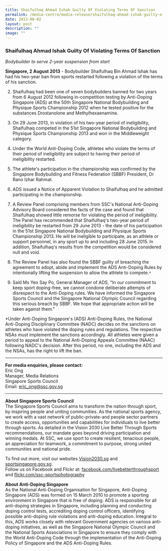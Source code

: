 ```yaml
---
title: Shaifulhaq Ahmad Ishak Guilty Of Violating Terms Of Sanction
permalink: /media-centre/media-release/shaifulhaq-ahmad-ishak-guilty-of-violating-terms-of-sanction/
date: 2013-08-02
layout: post
description: ""
image: ""
---
```

### **Shaifulhaq Ahmad Ishak Guilty Of Violating Terms Of Sanction**

*Bodybuilder to serve 2-year suspension from start*

**Singapore, 2 August 2013** - Bodybuilder Shaifulhaq Bin Ahmad Ishak has had his two-year ban from sports restarted following a violation of the terms of his sanction.

2. Shaifulhaq had been one of seven bodybuilders banned for two years from 6 August 2012 following in-competition testing by Anti-Doping Singapore (ADS) at the 50th Singapore National Bodybuilding and Physique Sports Championship 2012 when he tested positive for the substances Drostanolone and Methylhexaenamine.

3. On 29 June 2013, in violation of his two-year period of ineligibility, Shaifulhaq competed in the 51st Singapore National Bodybuilding and Physique Sports Championship 2013 and won in the Middleweight category.

4. Under the World Anti-Doping Code, athletes who violate the terms of their period of ineligibility are subject to having their period of ineligibility restarted.

5. The athlete's participation in the championship was confirmed by the Singapore Bodybuilding and Fitness Federation (SBBF) President, Dr Rano Izhar Rahmat.

6. ADS issued a Notice of Apparent Violation to Shaifulhaq and he admitted participating in the championship.

7. A Review Panel comprising members from SSC's National Anti-Doping Advisory Board considered the facts of the case and found that Shaifulhaq showed little remorse for violating the period of ineligibility. The Panel has recommended that Shaifulhaq's two-year period of ineligibility be restarted from 29 June 2013 - the date of his participation in the 51st Singapore National Bodybuilding and Physique Sports Championship 2013. He will be ineligible to participate, as an athlete or support personnel, in any sport up to and including 28 June 2015. In addition, Shaifulhaq's results from the competition would be considered null and void.

8. The Review Panel has also found the SBBF guilty of breaching the agreement to adopt, abide and implement the ADS Anti-Doping Rules by intentionally lifting the suspension to allow the athlete to compete.`*`

9. Said Ms Yeo Say Po, General Manager of ADS, "In our commitment to keep sport doping-free, we cannot condone deliberate attempts of disrespect to the Anti-Doping rules. We have informed the Singapore Sports Council and the Singapore National Olympic Council regarding this serious breach by SBBF. We hope that appropriate action will be taken against them."

\*Under Anti-Doping Singapore's (ADS) Anti-Doping Rules, the National Anti-Doping Disciplinary Committee (NADC) decides on the sanctions on athletes who have violated the doping rules and regulations. The respective NSAs must implement the sanctions accordingly. All athletes were given a period to appeal to the National Anti-Doping Appeals Committee (NAAC) following NADC's decision. After this period, no one, including the ADS and the NSAs, has the right to lift the ban.

---

**For media enquiries, please contact:**<br>
Eric Ong
<br>Manager, Media Relations
<br>Singapore Sports Council
<br>Email: [eric_ong@ssc.gov.sg](mailto:eric_ong@ssc.gov.sg)

---

**About Singapore Sports Council**<br>
The Singapore Sports Council aims to transform the nation through sport, by inspiring people and uniting communities. As the national sports agency, we work with a vast network of public-private-and people sector partners to create access, opportunities and capabilities for individuals to live better through sports. As detailed in the Vision 2030 Live Better Through Sports recommendations, our mandate goes beyond driving participation and winning medals. At SSC, we use sport to create resilient, tenacious people, an appreciation for teamwork, a commitment to purpose, strong united communities and national pride.

To find out more, visit our websites [Vision2030.sg](/about-us/vision-2030/) and [sportsingapore.gov.sg](https://www.sportsingapore.gov.sg). <br>Follow us on Facebook and Flickr at: [facebook.com/livebetterthroughsport](https://www.facebook.com/livebetterthroughsport) and [flickr.com/ssc-sportsphotography](https://wwww.flickr.com/ssc-sportsphotography)

**About Anti-Doping Singapore**<br>
As the National Anti-Doping Organisation for Singapore, Anti-Doping Singapore (ADS) was formed on 15 March 2010 to promote a sporting environment in Singapore that is free of doping. ADS is responsible for all anti-doping strategies in Singapore, including planning and conducting doping control tests, accrediting doping control officers, identifying possible anti-doping rule violations and anti-doping education. Integral to this, ADS works closely with relevant Government agencies on various anti-doping initiatives, as well as the Singapore National Olympic Council and the National Sports Associations in Singapore to ensure they comply with the World Anti-Doping Code through the implementation of the Anti-Doping Policy of Singapore and the ADS Anti-Doping Rules.